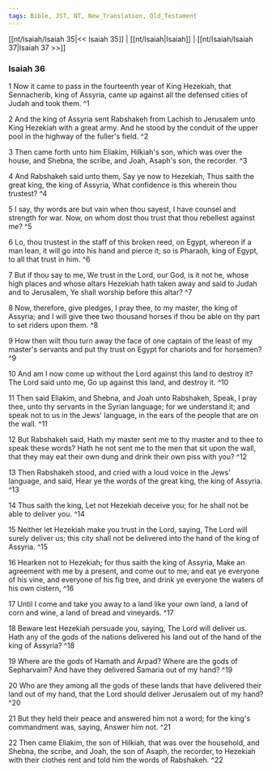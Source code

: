 ```yaml
---
tags: Bible, JST, NT, New_Translation, Old_Testament
---
```


[[nt/Isaiah/Isaiah 35|<< Isaiah 35]] | [[nt/Isaiah|Isaiah]] | [[nt/Isaiah/Isaiah 37|Isaiah 37 >>]]

### Isaiah 36

1 Now it came to pass in the fourteenth year of King Hezekiah, that Sennacherib, king of Assyria, came up against all the defensed cities of Judah and took them.  ^1

2 And the king of Assyria sent Rabshakeh from Lachish to Jerusalem unto King Hezekiah with a great army. And he stood by the conduit of the upper pool in the highway of the fuller\'s field.  ^2

3 Then came forth unto him Eliakim, Hilkiah\'s son, which was over the house, and Shebna, the scribe, and Joah, Asaph\'s son, the recorder.  ^3

4 And Rabshakeh said unto them, Say ye now to Hezekiah, Thus saith the great king, the king of Assyria, What confidence is this wherein thou trustest?  ^4

5 I say, thy words are but vain when thou sayest, I have counsel and strength for war. Now, on whom dost thou trust that thou rebellest against me?  ^5

6 Lo, thou trustest in the staff of this broken reed, on Egypt, whereon if a man lean, it will go into his hand and pierce it; so is Pharaoh, king of Egypt, to all that trust in him.  ^6

7 But if thou say to me, We trust in the Lord, our God, is it not he, whose high places and whose altars Hezekiah hath taken away and said to Judah and to Jerusalem, Ye shall worship before this altar?  ^7

8 Now, therefore, give pledges, I pray thee, to my master, the king of Assyria; and I will give thee two thousand horses if thou be able on thy part to set riders upon them.  ^8

9 How then wilt thou turn away the face of one captain of the least of my master\'s servants and put thy trust on Egypt for chariots and for horsemen?  ^9

10 And am I now come up without the Lord against this land to destroy it? The Lord said unto me, Go up against this land, and destroy it.  ^10

11 Then said Eliakim, and Shebna, and Joah unto Rabshakeh, Speak, I pray thee, unto thy servants in the Syrian language; for we understand it; and speak not to us in the Jews\' language, in the ears of the people that are on the wall.  ^11

12 But Rabshakeh said, Hath my master sent me to thy master and to thee to speak these words? Hath he not sent me to the men that sit upon the wall, that they may eat their own dung and drink their own piss with you?  ^12

13 Then Rabshakeh stood, and cried with a loud voice in the Jews\' language, and said, Hear ye the words of the great king, the king of Assyria.  ^13

14 Thus saith the king, Let not Hezekiah deceive you; for he shall not be able to deliver you.  ^14

15 Neither let Hezekiah make you trust in the Lord, saying, The Lord will surely deliver us; this city shall not be delivered into the hand of the king of Assyria.  ^15

16 Hearken not to Hezekiah; for thus saith the king of Assyria, Make an agreement with me by a present, and come out to me; and eat ye everyone of his vine, and everyone of his fig tree, and drink ye everyone the waters of his own cistern,  ^16

17 Until I come and take you away to a land like your own land, a land of corn and wine, a land of bread and vineyards.  ^17

18 Beware lest Hezekiah persuade you, saying, The Lord will deliver us. Hath any of the gods of the nations delivered his land out of the hand of the king of Assyria?  ^18

19 Where are the gods of Hamath and Arpad? Where are the gods of Sepharvaim? And have they delivered Samaria out of my hand?  ^19

20 Who are they among all the gods of these lands that have delivered their land out of my hand, that the Lord should deliver Jerusalem out of my hand?  ^20

21 But they held their peace and answered him not a word; for the king\'s commandment was, saying, Answer him not.  ^21

22 Then came Eliakim, the son of Hilkiah, that was over the household, and Shebna, the scribe, and Joah, the son of Asaph, the recorder, to Hezekiah with their clothes rent and told him the words of Rabshakeh.  ^22

 
